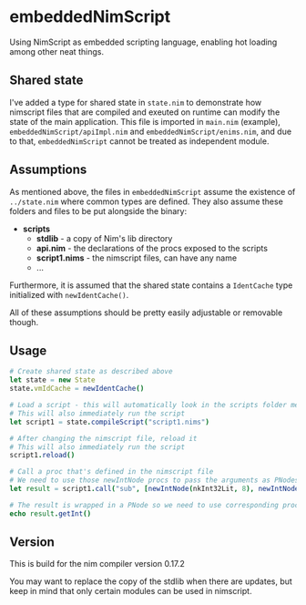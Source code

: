 # embeddedNimScript
Using NimScript as embedded scripting language, enabling hot loading among other neat things.



## Shared state
I've added a type for shared state in ``state.nim`` to demonstrate how nimscript files that are compiled and exeuted on runtime can modify the state of the main application. This file is imported in ``main.nim`` (example), ``embeddedNimScript/apiImpl.nim`` and ``embeddedNimScript/enims.nim``, and due to that, ``embeddedNimScript`` cannot be treated as independent module.

## Assumptions
As mentioned above, the files in ``embeddedNimScript`` assume the existence of ``../state.nim`` where common types are defined.
They also assume these folders and files to be put alongside the binary:

* **scripts**
  * **stdlib** - a copy of Nim's lib directory
  * **api.nim** - the declarations of the procs exposed to the scripts
  * **script1.nims** - the nimscript files, can have any name
  * ...

Furthermore, it is assumed that the shared state contains a ``IdentCache`` type initialized with ``newIdentCache()``.

All of these assumptions should be pretty easily adjustable or removable though.

## Usage

```nim
# Create shared state as described above
let state = new State
state.vmIdCache = newIdentCache()

# Load a script - this will automatically look in the scripts folder mentioned above
# This will also immediately run the script
let script1 = state.compileScript("script1.nims")

# After changing the nimscript file, reload it
# This will also immediately run the script
script1.reload()

# Call a proc that's defined in the nimscript file
# We need to use those newIntNode procs to pass the arguments as PNodes
let result = script1.call("sub", [newIntNode(nkInt32Lit, 8), newIntNode(nkInt32Lit, 12)])

# The result is wrapped in a PNode so we need to use corresponding proc from ``compiler/ast`` to get the value
echo result.getInt()
```

## Version

This is build for the nim compiler version 0.17.2

You may want to replace the copy of the stdlib when there are updates, but keep in mind that only certain modules can be used in nimscript.
